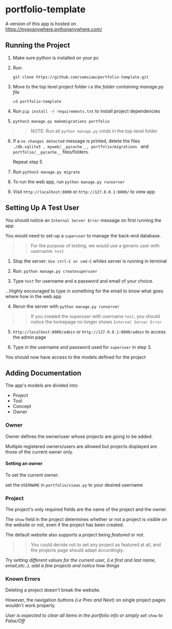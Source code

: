# portfolio-template

A version of this app is hosted on 
https://mypyanywhere.pythonanywhere.com/

## Running the Project

1. Make sure python is installed on your pc
2. Run:
    
    `git clone https://github.com/samsiaw/portfolio-template.git`

3. Move to the top level project folder *i.e the folder containing manage.py file*

    `cd portfolio-template`
4. Run  `pip install -r requirements.txt` to install project dependencies
5. `python3 manage.py makemigrations portfolio`

>> NOTE: Run all `python manage.py` cmds in the top-level folder

6. If a `no changes detected` message is printed, delete the files `./db.sqlite3 , myweb/__pycache__, portfolio/migrations ` and `portfolio/__pycache__` files/folders. 

    Repeat step 5
    
6. Run `python3 manage.py migrate`

7. To run the web app, run `python manage.py runserver`

8. Visit `http://localhost:8000` or `http://127.0.0.1:8000/` to view app


## Setting Up A Test User

You should notice an `Internal Server Error` message on first running the app.

You would need to set-up a `superuser` to manage the back-end database. 

>>For the purpose of testing, we would use a generic user with username: `test`

1. Stop the server: `Use ctrl-C or cmd-C` whiles server is running in terminal

2. Run: 
    `python manage.py createsuperuser`

3. Type `test` for username and a password and email of your choice. 

...Highly encouraged to type in something for the email to know what goes where how in the web app

4. Rerun the server with `python manage.py runserver`

>> If you created the superuser with username `test`, you should notice the homepage no longer shows `Internal Server Error`

5. `http://localhost:8000/admin` or `http://127.0.0.1:8000/admin` to access the admin page 

6. Type in the username and password used for  `superuser` in step 3.

You should now have access to the models defined for the project

## Adding Documentation

The app's models are divided into:

* Project
* Tool
* Concept
* Owner


### Owner
Owner defines the owner/user whose projects are going to be added.

Multiple registered owners/users are allowed but projects displayed are those of the current owner only. 


#### Setting an owner

To set the current owner:

set the `USERNAME` in `portfolio/views.py` to your desired username


### Project
The project's only required fields are the name of the project and the owner. 

The `show` field in the project determines whether or not a project is visible on the website or not, even if the project has been created. 

The default website also supports a project being *featured* or not. 
>> You could decide not to set any project as featured at all, and the projects page should adapt accordingly.


*Try setting different values for the current user, (i.e first and last name, email,etc..), add a few projects and notice how things*


### Known Errors
Deleting a project doesn't break the website. 

However, the navigation buttons *(i.e Prev and Next)* on single project pages wouldn't work properly.

*User is expected to clear all items in the portfolio info or simply set `show` to False/Off*